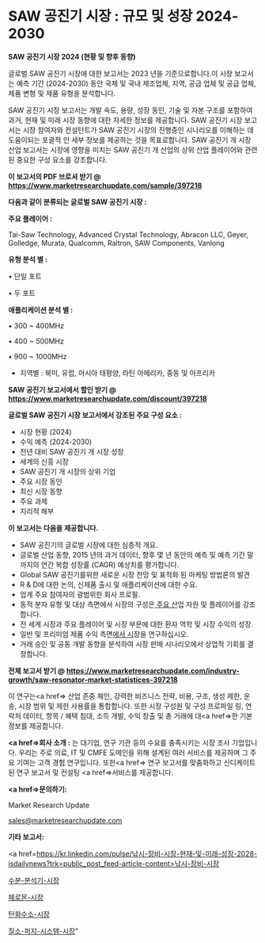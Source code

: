 # SAW 공진기 시장 : 규모 및 성장 2024-2030

<strong>SAW 공진기 시장 2024 (현황 및 향후 동향)</strong>

글로벌 SAW 공진기 시장에 대한 보고서는 2023 년을 기준으로합니다.이 시장 보고서는 예측 기간 (2024-2030) 동안 국제 및 국내 제조업체, 지역, 공급 업체 및 공급 업체, 제품 변형 및 제품 유형을 분석합니다.

SAW 공진기 시장 보고서는 개발 속도, 용량, 성장 동인, 기술 및 자본 구조를 포함하여 과거, 현재 및 미래 시장 동향에 대한 자세한 정보를 제공합니다. SAW 공진기 시장 보고서는 시장 참여자와 컨설턴트가 SAW 공진기 시장의 진행중인 시나리오를 이해하는 데 도움이되는 포괄적 인 세부 정보를 제공하는 것을 목표로합니다. SAW 공진기 개 시장 산업 보고서는 시장에 영향을 미치는 SAW 공진기 개 산업의 상위 산업 플레이어와 관련된 중요한 구성 요소를 강조합니다.



<strong>이 보고서의 PDF 브로셔 받기 @ <a href=https://www.marketresearchupdate.com/sample/397218>https://www.marketresearchupdate.com/sample/397218</a></strong>



<strong>다음과 같이 분류되는 글로벌 SAW 공진기 시장 :</strong>



<strong>주요 플레이어 :</strong>

Tai-Saw Technology, Advanced Crystal Technology, Abracon LLC, Geyer, Golledge, Murata, Qualcomm, Raltron, SAW Components, Vanlong



<strong>유형 분석 별 :</strong>

• 단일 포트

• 두 포트



<strong>애플리케이션 분석 별 :</strong>

• 300 ~ 400MHz

• 400 ~ 500MHz

• 900 ~ 1000MHz

<ul>
  <li>지역별 : 북미, 유럽, 아시아 태평양, 라틴 아메리카, 중동 및 아프리카</li>
</ul>


<strong>SAW 공진기 보고서에서 할인 받기 @ <a href=https://www.marketresearchupdate.com/discount/397218>https://www.marketresearchupdate.com/discount/397218</a></strong>



<strong>글로벌 SAW 공진기 시장 보고서에서 강조된 주요 구성 요소 :</strong>
<ul>
  <li>시장 현황 (2024)</li>
  <li>수익 예측 (2024-2030)</li>
  <li>전년 대비 SAW 공진기 개 시장 성장</li>
  <li>세계의 신흥 시장</li>
  <li>SAW 공진기 개 시장의 상위 기업</li>
  <li>주요 시장 동인</li>
  <li>최신 시장 동향</li>
  <li>주요 과제</li>
  <li>지리적 해부</li>
</ul>


<strong>이 보고서는 다음을 제공합니다.</strong>
<ul>
  <li>SAW 공진기의 글로벌 시장에 대한 심층적 개요.</li>
  <li>글로벌 산업 동향, 2015 년의 과거 데이터, 향후 몇 년 동안의 예측 및 예측 기간 말까지의 연간 복합 성장률 (CAGR) 예상치를 평가합니다.</li>
  <li>Global SAW 공진기를위한 새로운 시장 전망 및 표적화 된 마케팅 방법론의 발견</li>
  <li>R &amp; D에 대한 논의, 신제품 출시 및 애플리케이션에 대한 수요.</li>
  <li>업계 주요 참여자의 광범위한 회사 프로필.</li>
  <li>동적 분자 유형 및 대상 측면에서 시장의 구성은<a href=> 주요 산</a>업 자원 및 플레이어를 강조합니다.</li>
  <li>전 세계 시장과 주요 플레이어 및 시장 부문에 대한 환자 역학 및 시장 수익의 성장.</li>
  <li>일반 및 프리미엄 제품 수익 측면<a href=>에서 시</a>장을 연구하십시오.</li>
  <li>거래 승인 및 공동 개발 동향을 분석하여 시장 판매 시나리오에서 상업적 기회를 결정합니다.</li>
</ul>



<strong>전체 보고서 받기 @ <a href=https://www.marketresearchupdate.com/industry-growth/saw-resonator-market-statistices-397218>https://www.marketresearchupdate.com/industry-growth/saw-resonator-market-statistices-397218</a></strong>

이 연구는<a href=> 산업 존중</a> 체인, 강력한 비즈니스 전략, 비용, 구조, 생성 제한, 운송, 시장 범위 및 제한 사용률을 통합합니다. 또한 시장 구성원 및 구성 프로파일 링, 연락처 데이터, 항목 / 혜택 침대, 소득 개발, 수익 창출 및 총 거래에 대<a href=>한 기본 </a>정보를 제공합니다.



<strong><a href=>회사 소</a>개 :</strong>
는 대기업, 연구 기관 등의 수요를 충족시키는 시장 조사 기업입니다. 우리는 주로 의료, IT 및 CMFE 도메인을 위해 설계된 여러 서비스를 제공하며 그 주요 기여는 고객 경험 연구입니다. 또한<a href=> 연구 보</a>고서를 맞춤화하고 신디케이트 된 연구 보고서 및 컨설팅 <a href=>서비스</a>를 제공합니다.



<strong><a href=>문의하기:</a></strong>

Market Research Update

sales@marketresearchupdate.com



<strong>기타 보고서:</strong>

<a href=https://kr.linkedin.com/pulse/낚시-장비-시장-현재-및-미래-성장-2028-isdailynews?trk=public_post_feed-article-content>낚시-장비-시장</a>

<a href=https://www.linkedin.com/pulse/수분-분석기-시장-동향-및-성장-전망-survey-savvy-insights-360-analysis/>수분-분석기-시장</a>

<a href=https://www.linkedin.com/pulse/페로몬-시장-동향-및-성장-전망-analytics-alchemy-360-analysis-tewcf/>페로몬-시장</a>

<a href=https://www.linkedin.com/pulse/탄화수소-시장-현재-및-미래-성장-2029-survey-savvy-insights-360-analysis-3blnf/>탄화수소-시장</a>

<a href=https://www.linkedin.com/pulse/질소-퍼지-시스템-시장-현재-및-미래-성장-2030-survey-savvy-insights-360-analysis-g3bpf/>질소-퍼지-시스템-시장</a>"
